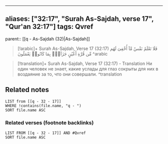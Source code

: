 
---
aliases: ["32:17", "Surah As-Sajdah, verse 17", "Qur'an 32:17"]
tags: Qvref
---

parent:: [[q - As-Sajdah (32)|As-Sajdah]]

> [!arabic]+ Surah As-Sajdah, Verse 17 (32:17)
> <span class="quran-arabic">فَلَا تَعْلَمُ نَفْسٌ مَّآ أُخْفِىَ لَهُم مِّن قُرَّةِ أَعْيُنٍ جَزَآءًۢ بِمَا كَانُوا۟ يَعْمَلُونَ</span>
^arabic

> [!translation]+ Surah As-Sajdah, Verse 17 (32:17) - Translation
> Ни один человек не знает, какие услады для глаз сокрыты для них в воздаяние за то, что они совершали.
^translation



## Related notes
```dataview
LIST from [[q - 32 - 17]]
WHERE !contains(file.name, "q - ")
SORT file.name ASC
```

### Related verses (footnote backlinks)
```dataview
LIST FROM [[q - 32 - 17]] AND #Qvref
SORT file.name ASC
```

